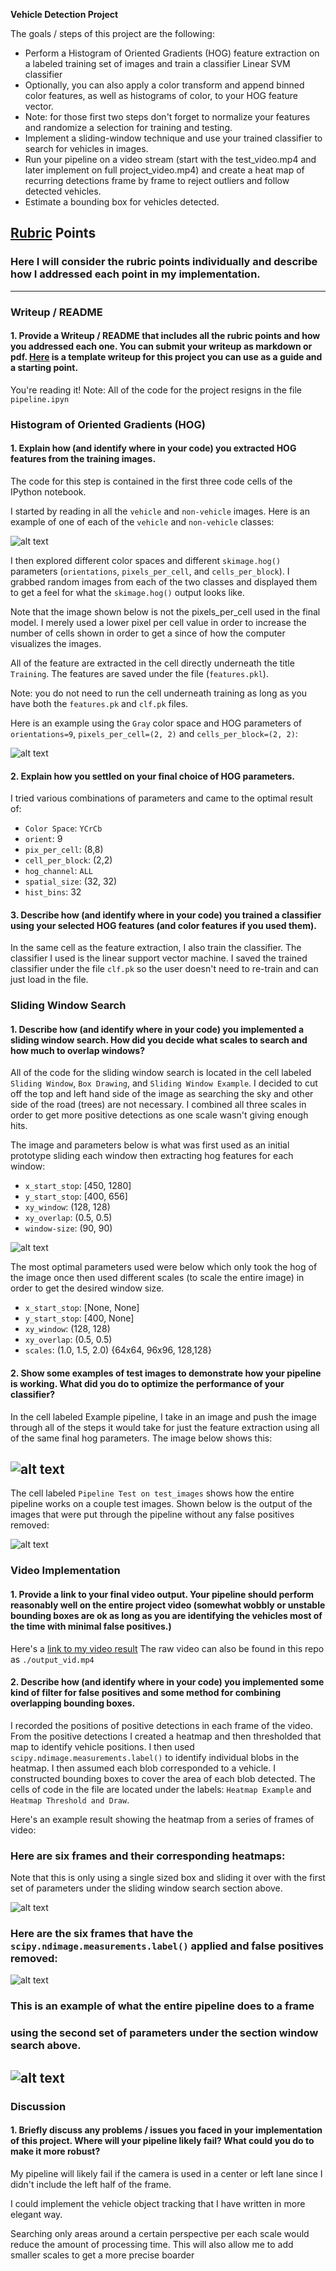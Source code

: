 **Vehicle Detection Project**

The goals / steps of this project are the following:

* Perform a Histogram of Oriented Gradients (HOG) feature extraction on a labeled training set of images and train a classifier Linear SVM classifier
* Optionally, you can also apply a color transform and append binned color features, as well as histograms of color, to your HOG feature vector.
* Note: for those first two steps don't forget to normalize your features and randomize a selection for training and testing.
* Implement a sliding-window technique and use your trained classifier to search for vehicles in images.
* Run your pipeline on a video stream (start with the test_video.mp4 and later implement on full project_video.mp4) and create a heat map of recurring detections frame by frame to reject outliers and follow detected vehicles.
* Estimate a bounding box for vehicles detected.

[//]: # (Image References)
[image1]: ./output_images/car_not_car.png
[image2]: ./output_images/HOG_example.png
[image3]: ./output_images/sliding_windows.png
[image4]: ./output_images/pipeline_output_1.png
[image5]:./output_images/pipeline_output_2.png
[image6]: ./output_images/bboxes_and_heat.png
[image7]: ./output_images/output_bboxes.png
[image8]: ./output_images/multi_scale_example.png
[video1]: ./test.mp4

## [Rubric](https://review.udacity.com/#!/rubrics/513/view) Points
### Here I will consider the rubric points individually and describe how I addressed each point in my implementation.  

---
### Writeup / README

#### 1. Provide a Writeup / README that includes all the rubric points and how you addressed each one.  You can submit your writeup as markdown or pdf.  [Here](https://github.com/udacity/CarND-Vehicle-Detection/blob/master/writeup_template.md) is a template writeup for this project you can use as a guide and a starting point.  

You're reading it!
Note: All of the code for the project resigns in the file `pipeline.ipyn`

### Histogram of Oriented Gradients (HOG)

#### 1. Explain how (and identify where in your code) you extracted HOG features from the training images.

The code for this step is contained in the first three code cells of the IPython notebook.  

I started by reading in all the `vehicle` and `non-vehicle` images.  Here is an example of one of each of the `vehicle` and `non-vehicle` classes:

![alt text][image1]

I then explored different color spaces and different `skimage.hog()` parameters (`orientations`, `pixels_per_cell`, and `cells_per_block`).  I grabbed random images from each of the two classes and displayed them to get a feel for what the `skimage.hog()` output looks like.

Note that the image shown
below is not the pixels_per_cell used in the final model. I merely used a lower pixel per cell value
in order to increase the number of cells shown in order to get a since of how the computer visualizes
the images.

All of the feature are extracted in the cell directly underneath the title `Training`.
The features are saved under the file (`features.pkl`).

Note: you do not need to run the cell underneath training as long as you have both the
`features.pk` and `clf.pk` files.

Here is an example using the `Gray` color space and HOG parameters of `orientations=9`, `pixels_per_cell=(2, 2)` and `cells_per_block=(2, 2)`:


![alt text][image2]

#### 2. Explain how you settled on your final choice of HOG parameters.

I tried various combinations of parameters and came to the optimal result of:
* `Color Space`: `YCrCb`
* `orient`: 9
* `pix_per_cell`: (8,8)
* `cell_per_block`: (2,2)
* `hog_channel`: `ALL`
* `spatial_size`: (32, 32)
* `hist_bins`: 32

#### 3. Describe how (and identify where in your code) you trained a classifier using your selected HOG features (and color features if you used them).

In the same cell as the feature extraction, I also train the classifier. The classifier
I used is the linear support vector machine. I saved the trained classifier under the
file `clf.pk` so the user doesn't need to re-train and can just load in the file.

### Sliding Window Search

#### 1. Describe how (and identify where in your code) you implemented a sliding window search.  How did you decide what scales to search and how much to overlap windows?
All of the code for the sliding window search is located in the cell labeled `Sliding Window`,
`Box Drawing`, and `Sliding Window Example`. I decided to cut off the top and left hand side
of the image as searching the sky and other side of the road (trees) are not necessary.
I combined all three scales in order to get more positive detections as one scale wasn't
giving enough hits.

The image and parameters below is what was first used as an initial prototype sliding
each window then extracting hog features for each window:

* `x_start_stop`: [450, 1280]
* `y_start_stop`: [400, 656]
* `xy_window`: (128, 128)
* `xy_overlap`: (0.5, 0.5)
* `window-size`: (90, 90)

![alt text][image3]

The most optimal parameters used were below which only took the hog of the image
once then used different scales (to scale the entire image) in order to get the desired window size.


* `x_start_stop`: [None, None]
* `y_start_stop`: [400, None]
* `xy_window`: (128, 128)
* `xy_overlap`: (0.5, 0.5)
* `scales`: (1.0, 1.5, 2.0) {64x64, 96x96, 128,128}



#### 2. Show some examples of test images to demonstrate how your pipeline is working.  What did you do to optimize the performance of your classifier?

In the cell labeled Example pipeline, I take in an image and push the image through all of the steps
it would take for just the feature extraction using all of the same final hog parameters. The image
below shows this:

![alt text][image4]
---

The cell labeled `Pipeline Test on test_images` shows how the entire pipeline works on a couple
test images. Shown below is the output of the images that were put through the pipeline without
any false positives removed:

![alt text][image5]


### Video Implementation

#### 1. Provide a link to your final video output.  Your pipeline should perform reasonably well on the entire project video (somewhat wobbly or unstable bounding boxes are ok as long as you are identifying the vehicles most of the time with minimal false positives.)
Here's a [link to my video result](https://youtu.be/EpgqjJfR1ms)
The raw video can also be found in this repo as `./output_vid.mp4`

#### 2. Describe how (and identify where in your code) you implemented some kind of filter for false positives and some method for combining overlapping bounding boxes.

I recorded the positions of positive detections in  each frame of the video.  From the positive detections I created a heatmap and then thresholded that map to identify vehicle positions.  I then used `scipy.ndimage.measurements.label()` to identify individual blobs in the heatmap.  I then assumed each blob corresponded to a vehicle.  I constructed bounding boxes to cover the area of each blob detected. The cells of code in the file are located under the labels: `Heatmap Example` and `Heatmap Threshold and Draw`.   

Here's an example result showing the heatmap from a series of frames of video:

### Here are six frames and their corresponding heatmaps:
Note that this is only using a single sized box and sliding it over with the
first set of parameters under the sliding window search section above.

![alt text][image6]


### Here are the six frames that have the `scipy.ndimage.measurements.label()` applied and false positives removed:
![alt text][image7]

### This is an example of what the entire pipeline does to a frame
### using the second set of parameters under the section window search above.
![alt text][image8]
---

### Discussion

#### 1. Briefly discuss any problems / issues you faced in your implementation of this project.  Where will your pipeline likely fail?  What could you do to make it more robust?

My pipeline will likely fail if the camera is used in a center or left lane since I didn't include the left half of the frame.

I could implement the vehicle object tracking that I have written in more elegant way.

Searching only areas around a certain perspective per each scale would reduce the amount of processing time.
This will also allow me to add smaller scales to get a more precise boarder
